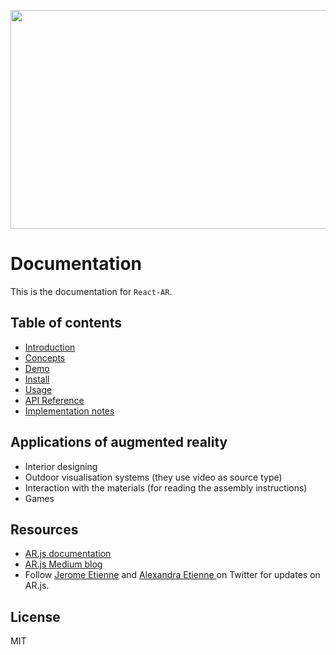 <p align="center">
  <img width="600" height="350" src="https://i.gyazo.com/8513daffb6fd68b3f123c82a83ab066e.png">
</p>

# Documentation

This is the documentation for `React-AR`.

## Table of contents

* [Introduction](./introduction.md)
* [Concepts](./concepts.md)
* [Demo](./demo.md)
* [Install](./install.md)
* [Usage](./usage.md)
* [API Reference](./api.md)
* [Implementation notes](./implementation.md)

## Applications of augmented reality

* Interior designing
* Outdoor visualisation systems (they use video as source type)
* Interaction with the materials (for reading the assembly instructions)
* Games

## Resources

* [AR.js documentation](https://github.com/jeromeetienne/AR.js/blob/master/README.md)
* [AR.js Medium blog](https://medium.com/arjs)
* Follow [Jerome Etienne](https://twitter.com/jerome_etienne) and [Alexandra Etienne
](https://twitter.com/AndraConnect) on Twitter for updates on AR.js.

## License

MIT
